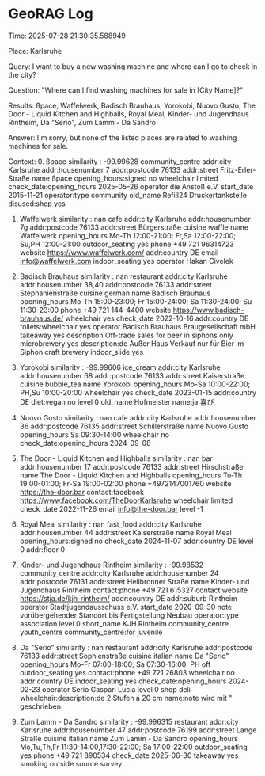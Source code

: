 # GeoRAG Log

Time: 2025-07-28 21:30:35.588949

Place: Karlsruhe

Query: I want to buy a new washing machine and where can I go to check in the city?

Question: "Where can I find washing machines for sale in [City Name]?"

Results: ßpace, Waffelwerk, Badisch Brauhaus, Yorokobi, Nuovo Gusto, The Door - Liquid Kitchen and Highballs, Royal Meal, Kinder- und Jugendhaus Rintheim, Da "Serio", Zum Lamm - Da Sandro

Answer: I'm sorry, but none of the listed places are related to washing machines for sale.



Context:
0. ßpace
similarity : -99.99628
 community_centre
 addr:city  Karlsruhe
 addr:housenumber  7
 addr:postcode  76133
 addr:street  Fritz-Erler-Straße
 name  ßpace
 opening_hours:signed  no
 wheelchair  limited
 check_date:opening_hours  2025-05-26
 operator  die Anstoß e.V.
 start_date  2015-11-21
 operator:type  community
 old_name  Refill24 Druckertankstelle
 disused:shop  yes

1. Waffelwerk
similarity : nan
 cafe
 addr:city  Karlsruhe
 addr:housenumber  7g
 addr:postcode  76133
 addr:street  Bürgerstraße
 cuisine  waffle
 name  Waffelwerk
 opening_hours  Mo-Th 12:00-21:00; Fr,Sa 12:00-22:00; Su,PH 12:00-21:00
 outdoor_seating  yes
 phone  +49 721 96314723
 website  https://www.waffelwerk.com/
 addr:country  DE
 email  info@waffelwerk.com
 indoor_seating  yes
 operator  Hakan Civelek

2. Badisch Brauhaus
similarity : nan
 restaurant
 addr:city  Karlsruhe
 addr:housenumber  38,40
 addr:postcode  76133
 addr:street  Stephanienstraße
 cuisine  german
 name  Badisch Brauhaus
 opening_hours  Mo-Th 15:00-23:00; Fr 15:00-24:00; Sa 11:30-24:00; Su 11:30-23:00
 phone  +49 721 144-4400
 website  https://www.badisch-brauhaus.de/
 wheelchair  yes
 check_date  2022-10-16
 addr:country  DE
 toilets:wheelchair  yes
 operator  Badisch Brauhaus Braugesellschaft mbH
 takeaway  yes
 description  Off-trade sales for beer in siphons only
 microbrewery  yes
 description:de  Außer Haus Verkauf nur für Bier im Siphon
 craft  brewery
 indoor_slide  yes

3. Yorokobi
similarity : -99.99606
 ice_cream
 addr:city  Karlsruhe
 addr:housenumber  68
 addr:postcode  76133
 addr:street  Kaiserstraße
 cuisine  bubble_tea
 name  Yorokobi
 opening_hours  Mo-Sa 10:00-22:00; PH,Su 10:00-20:00
 wheelchair  yes
 check_date  2023-01-15
 addr:country  DE
 diet:vegan  no
 level  0
 old_name  Hofmeister
 name:ja  喜び

4. Nuovo Gusto
similarity : nan
 cafe
 addr:city  Karlsruhe
 addr:housenumber  36
 addr:postcode  76135
 addr:street  Schillerstraße
 name  Nuovo Gusto
 opening_hours  Sa 09:30-14:00
 wheelchair  no
 check_date:opening_hours  2024-09-08

5. The Door - Liquid Kitchen and Highballs
similarity : nan
 bar
 addr:housenumber  17
 addr:postcode  76133
 addr:street  Hirschstraße
 name  The Door - Liquid Kitchen and Highballs
 opening_hours  Tu-Th 19:00-01:00; Fr-Sa 19:00-02:00
 phone  +4972147001760
 website  https://the-door.bar
 contact:facebook  https://www.facebook.com/TheDoorKarlsruhe
 wheelchair  limited
 check_date  2022-11-26
 email  info@the-door.bar
 level  -1

6. Royal Meal
similarity : nan
 fast_food
 addr:city  Karlsruhe
 addr:housenumber  44
 addr:street  Kaiserstraße
 name  Royal Meal
 opening_hours:signed  no
 check_date  2024-11-07
 addr:country  DE
 level  0
 addr:floor  0

7. Kinder- und Jugendhaus Rintheim
similarity : -99.98532
 community_centre
 addr:city  Karlsruhe
 addr:housenumber  24
 addr:postcode  76131
 addr:street  Heilbronner Straße
 name  Kinder- und Jugendhaus Rintheim
 contact:phone  +49 721 615327
 contact:website  https://stja.de/kjh-rintheim/
 addr:country  DE
 addr:suburb  Rintheim
 operator  Stadtjugendausschuss e.V.
 start_date  2020-09-30
 note  vorübergehender Standort bis Fertigstellung Neubau
 operator:type  association
 level  0
 short_name  KJH Rintheim
 community_centre  youth_centre
 community_centre:for  juvenile

8. Da "Serio"
similarity : nan
 restaurant
 addr:city  Karlsruhe
 addr:postcode  76133
 addr:street  Sophienstraße
 cuisine  italian
 name  Da "Serio"
 opening_hours  Mo-Fr 07:00-18:00; Sa 07:30-16:00; PH off
 outdoor_seating  yes
 contact:phone  +49 721 26803
 wheelchair  no
 addr:country  DE
 indoor_seating  yes
 check_date:opening_hours  2024-02-23
 operator  Serio Gaspari Lucia
 level  0
 shop  deli
 wheelchair:description:de  2 Stufen á 20 cm
 name:note  wird mit " geschrieben

9. Zum Lamm - Da Sandro
similarity : -99.996315
 restaurant
 addr:city  Karlsruhe
 addr:housenumber  47
 addr:postcode  76199
 addr:street  Lange Straße
 cuisine  italian
 name  Zum Lamm - Da Sandro
 opening_hours  Mo,Tu,Th,Fr 11:30-14:00,17:30-22:00; Sa 17:00-22:00
 outdoor_seating  yes
 phone  +49 721 890534
 check_date  2025-06-30
 takeaway  yes
 smoking  outside
 source  survey